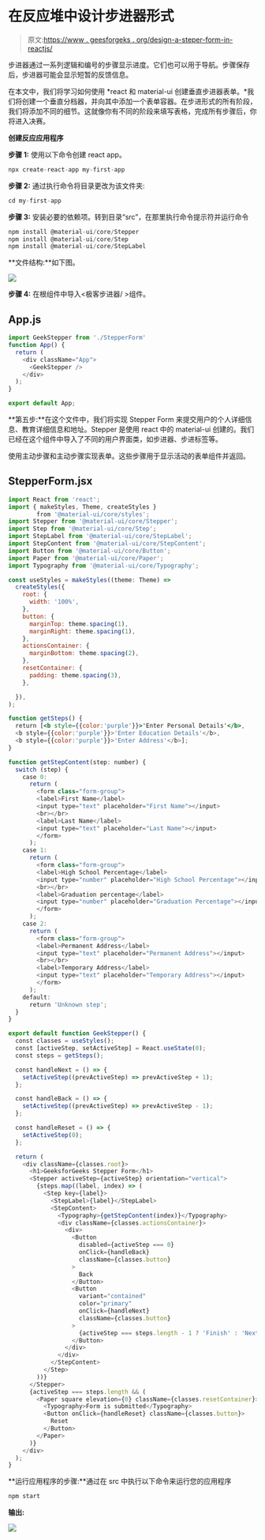 # 在反应堆中设计步进器形式

> 原文:[https://www . geesforgeks . org/design-a-steper-form-in-reactjs/](https://www.geeksforgeeks.org/designing-a-stepper-form-in-reactjs/)

步进器通过一系列逻辑和编号的步骤显示进度。它们也可以用于导航。步骤保存后，步进器可能会显示短暂的反馈信息。

在本文中，我们将学习如何使用 *react 和 material-ui 创建垂直步进器表单。*我们将创建一个垂直分档器，并向其中添加一个表单容器。在步进形式的所有阶段，我们将添加不同的细节。这就像你有不同的阶段来填写表格，完成所有步骤后，你将进入决赛。

**创建反应应用程序**

**步骤 1:** 使用以下命令创建 react app。

```jsx
npx create-react-app my-first-app
```

**步骤 2:** 通过执行命令将目录更改为该文件夹:

```jsx
cd my-first-app
```

**步骤 3:** 安装必要的依赖项。转到目录“src”，在那里执行命令提示符并运行命令

```jsx
npm install @material-ui/core/Stepper
npm install @material-ui/core/Step
npm install @material-ui/core/StepLabel
```

**文件结构:**如下图。

![](img/c28fdafe4d2fbf5bbadc61f63f46a596.png)

**步骤 4:** 在根组件中导入<极客步进器/ >组件。

## App.js

```jsx
import GeekStepper from './StepperForm'
function App() {
  return (
    <div className="App">
      <GeekStepper />
    </div>
  );
}

export default App;
```

**第五步:**在这个文件中，我们将实现 Stepper Form 来提交用户的个人详细信息、教育详细信息和地址。Stepper 是使用 react 中的 material-ui 创建的。我们已经在这个组件中导入了不同的用户界面类，如步进器、步进标签等。

使用主动步骤和主动步骤实现表单。这些步骤用于显示活动的表单组件并返回。

## StepperForm.jsx

```jsx
import React from 'react';
import { makeStyles, Theme, createStyles } 
        from '@material-ui/core/styles';
import Stepper from '@material-ui/core/Stepper';
import Step from '@material-ui/core/Step';
import StepLabel from '@material-ui/core/StepLabel';
import StepContent from '@material-ui/core/StepContent';
import Button from '@material-ui/core/Button';
import Paper from '@material-ui/core/Paper';
import Typography from '@material-ui/core/Typography';

const useStyles = makeStyles((theme: Theme) =>
  createStyles({
    root: {
      width: '100%',
    },
    button: {
      marginTop: theme.spacing(1),
      marginRight: theme.spacing(1),
    },
    actionsContainer: {
      marginBottom: theme.spacing(2),
    },
    resetContainer: {
      padding: theme.spacing(3),
    },

  }),
);

function getSteps() {
  return [<b style={{color:'purple'}}>'Enter Personal Details'</b>, 
  <b style={{color:'purple'}}>'Enter Education Details'</b>, 
  <b style={{color:'purple'}}>'Enter Address'</b>];
}

function getStepContent(step: number) {
  switch (step) {
    case 0:
      return (
        <form class="form-group">
        <label>First Name</label>
        <input type="text" placeholder="First Name"></input>
        <br></br>
        <label>Last Name</label>
        <input type="text" placeholder="Last Name"></input>
        </form>
      );
    case 1:
      return (
        <form class="form-group">
        <label>High School Percentage</label>
        <input type="number" placeholder="High School Percentage"></input>
        <br></br>
        <label>Graduation percentage</label>
        <input type="number" placeholder="Graduation Percentage"></input>
        </form>
      );
    case 2:
      return (
        <form class="form-group">
        <label>Permanent Address</label>
        <input type="text" placeholder="Permanent Address"></input>
        <br></br>
        <label>Temporary Address</label>
        <input type="text" placeholder="Temporary Address"></input>
        </form>
      );
    default:
      return 'Unknown step';
  }
}

export default function GeekStepper() {
  const classes = useStyles();
  const [activeStep, setActiveStep] = React.useState(0);
  const steps = getSteps();

  const handleNext = () => {
    setActiveStep((prevActiveStep) => prevActiveStep + 1);
  };

  const handleBack = () => {
    setActiveStep((prevActiveStep) => prevActiveStep - 1);
  };

  const handleReset = () => {
    setActiveStep(0);
  };

  return (
    <div className={classes.root}>
      <h1>GeeksforGeeks Stepper Form</h1>
      <Stepper activeStep={activeStep} orientation="vertical">
        {steps.map((label, index) => (
          <Step key={label}>
            <StepLabel>{label}</StepLabel>
            <StepContent>
              <Typography>{getStepContent(index)}</Typography>
              <div className={classes.actionsContainer}>
                <div>
                  <Button
                    disabled={activeStep === 0}
                    onClick={handleBack}
                    className={classes.button}
                  >
                    Back
                  </Button>
                  <Button
                    variant="contained"
                    color="primary"
                    onClick={handleNext}
                    className={classes.button}
                  >
                    {activeStep === steps.length - 1 ? 'Finish' : 'Next'}
                  </Button>
                </div>
              </div>
            </StepContent>
          </Step>
        ))}
      </Stepper>
      {activeStep === steps.length && (
        <Paper square elevation={0} className={classes.resetContainer}>
          <Typography>Form is submitted</Typography>
          <Button onClick={handleReset} className={classes.button}>
            Reset
          </Button>
        </Paper>
      )}
    </div>
  );
}
```

**运行应用程序的步骤:**通过在 src 中执行以下命令来运行您的应用程序

```jsx
npm start
```

**输出:**

![](img/0a1eff2fa362142a8f476585339f6345.png)
